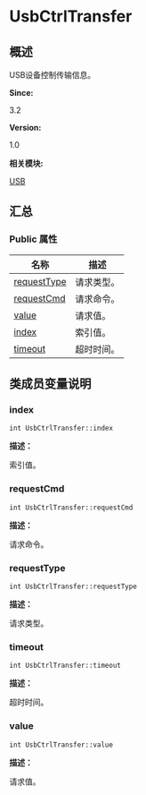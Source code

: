 # UsbCtrlTransfer


## **概述**

USB设备控制传输信息。

**Since:**

3.2

**Version:**

1.0

**相关模块:**

[USB](usb.md)


## **汇总**


### Public 属性

  | 名称 | 描述 | 
| -------- | -------- |
| [requestType](#requesttype) | 请求类型。 | 
| [requestCmd](#requestcmd) | 请求命令。 | 
| [value](#value) | 请求值。 | 
| [index](#index) | 索引值。 | 
| [timeout](#timeout) | 超时时间。 | 


## **类成员变量说明**


### index

  
```
int UsbCtrlTransfer::index
```

**描述：**

索引值。


### requestCmd

  
```
int UsbCtrlTransfer::requestCmd
```

**描述：**

请求命令。


### requestType

  
```
int UsbCtrlTransfer::requestType
```

**描述：**

请求类型。


### timeout

  
```
int UsbCtrlTransfer::timeout
```

**描述：**

超时时间。


### value

  
```
int UsbCtrlTransfer::value
```

**描述：**

请求值。
